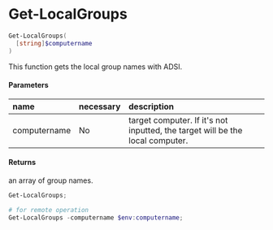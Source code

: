 # Get-LocalGroups
``` powershell
Get-LocalGroups(
  [string]$computername
)
```
This function gets the local group names with ADSI.

#### Parameters
|name|necessary|description|
|:--|:--|:--|
| computername | No | target computer. If it's not inputted, the target will be the local computer. |

#### Returns
an array of group names.

``` powershell
Get-LocalGroups;

# for remote operation
Get-LocalGroups -computername $env:computername;
```
